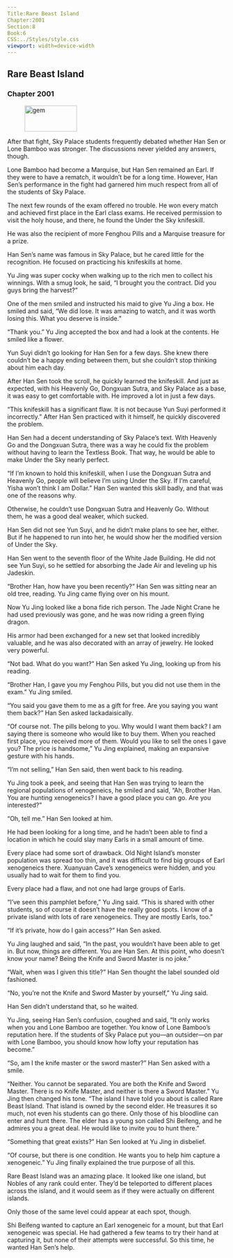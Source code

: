 ```yaml
---
Title:Rare Beast Island 
Chapter:2001 
Section:8 
Book:6 
CSS:../Styles/style.css 
viewport: width=device-width
---
```

  
## Rare Beast Island
### Chapter 2001
  
<figure>
	<img src="../Images/gem.gif" alt="gem" id="gem" width="120" height="60" />
</figure>
  

  
After that fight, Sky Palace students frequently debated whether Han Sen or Lone Bamboo was stronger. The discussions never yielded any answers, though.

Lone Bamboo had become a Marquise, but Han Sen remained an Earl. If they were to have a rematch, it wouldn’t be for a long time. However, Han Sen’s performance in the fight had garnered him much respect from all of the students of Sky Palace.

The next few rounds of the exam offered no trouble. He won every match and achieved first place in the Earl class exams. He received permission to visit the holy house, and there, he found the Under the Sky knifeskill.

He was also the recipient of more Fenghou Pills and a Marquise treasure for a prize.

Han Sen’s name was famous in Sky Palace, but he cared little for the recognition. He focused on practicing his knifeskills at home.

Yu Jing was super cocky when walking up to the rich men to collect his winnings. With a smug look, he said, “I brought you the contract. Did you guys bring the harvest?”

One of the men smiled and instructed his maid to give Yu Jing a box. He smiled and said, “We did lose. It was amazing to watch, and it was worth losing this. What you deserve is inside.”

“Thank you.” Yu Jing accepted the box and had a look at the contents. He smiled like a flower.

Yun Suyi didn’t go looking for Han Sen for a few days. She knew there couldn’t be a happy ending between them, but she couldn’t stop thinking about him each day.

After Han Sen took the scroll, he quickly learned the knifeskill. And just as expected, with his Heavenly Go, Dongxuan Sutra, and Sky Palace as a base, it was easy to get comfortable with. He improved a lot in just a few days.

“This knifeskill has a significant flaw. It is not because Yun Suyi performed it incorrectly.” After Han Sen practiced with it himself, he quickly discovered the problem.

Han Sen had a decent understanding of Sky Palace’s text. With Heavenly Go and the Dongxuan Sutra, there was a way he could fix the problem without having to learn the Textless Book. That way, he would be able to make Under the Sky nearly perfect.

“If I’m known to hold this knifeskill, when I use the Dongxuan Sutra and Heavenly Go, people will believe I’m using Under the Sky. If I’m careful, Yisha won’t think I am Dollar.” Han Sen wanted this skill badly, and that was one of the reasons why.

Otherwise, he couldn’t use Dongxuan Sutra and Heavenly Go. Without them, he was a good deal weaker, which sucked.

Han Sen did not see Yun Suyi, and he didn’t make plans to see her, either. But if he happened to run into her, he would show her the modified version of Under the Sky.

Han Sen went to the seventh floor of the White Jade Building. He did not see Yun Suyi, so he settled for absorbing the Jade Air and leveling up his Jadeskin.

“Brother Han, how have you been recently?” Han Sen was sitting near an old tree, reading. Yu Jing came flying over on his mount.

Now Yu Jing looked like a bona fide rich person. The Jade Night Crane he had used previously was gone, and he was now riding a green flying dragon.

His armor had been exchanged for a new set that looked incredibly valuable, and he was also decorated with an array of jewelry. He looked very powerful.

“Not bad. What do you want?” Han Sen asked Yu Jing, looking up from his reading.

“Brother Han, I gave you my Fenghou Pills, but you did not use them in the exam.” Yu Jing smiled.

“You said you gave them to me as a gift for free. Are you saying you want them back?” Han Sen asked lackadaisically.

“Of course not. The pills belong to you. Why would I want them back? I am saying there is someone who would like to buy them. When you reached first place, you received more of them. Would you like to sell the ones I gave you? The price is handsome,” Yu Jing explained, making an expansive gesture with his hands.

“I’m not selling,” Han Sen said, then went back to his reading.

Yu Jing took a peek, and seeing that Han Sen was trying to learn the regional populations of xenogeneics, he smiled and said, “Ah, Brother Han. You are hunting xenogeneics? I have a good place you can go. Are you interested?”

“Oh, tell me.” Han Sen looked at him.

He had been looking for a long time, and he hadn’t been able to find a location in which he could slay many Earls in a small amount of time.

Every place had some sort of drawback. Old Night Island’s monster population was spread too thin, and it was difficult to find big groups of Earl xenogeneics there. Xuanyuan Cave’s xenogeneics were hidden, and you usually had to wait for them to find you.

Every place had a flaw, and not one had large groups of Earls.

“I’ve seen this pamphlet before,” Yu Jing said. “This is shared with other students, so of course it doesn’t have the really good spots. I know of a private island with lots of rare xenogeneics. They are mostly Earls, too.”

“If it’s private, how do I gain access?” Han Sen asked.

Yu Jing laughed and said, “In the past, you wouldn’t have been able to get in. But now, things are different. You are Han Sen. At this point, who doesn’t know your name? Being the Knife and Sword Master is no joke.”

“Wait, when was I given this title?” Han Sen thought the label sounded old fashioned.

“No, you’re not the Knife and Sword Master by yourself,” Yu Jing said.

Han Sen didn’t understand that, so he waited.

Yu Jing, seeing Han Sen’s confusion, coughed and said, “It only works when you and Lone Bamboo are together. You know of Lone Bamboo’s reputation here. If the students of Sky Palace put you—an outsider—on par with Lone Bamboo, you should know how lofty your reputation has become.”

“So, am I the knife master or the sword master?” Han Sen asked with a smile.

“Neither. You cannot be separated. You are both the Knife and Sword Master. There is no Knife Master, and neither is there a Sword Master.” Yu Jing then changed his tone. “The island I have told you about is called Rare Beast Island. That island is owned by the second elder. He treasures it so much, not even his students can go there. Only those of his bloodline can enter and hunt there. The elder has a young son called Shi Beifeng, and he admires you a great deal. He would like to invite you to hunt there.”

“Something that great exists?” Han Sen looked at Yu Jing in disbelief.

“Of course, but there is one condition. He wants you to help him capture a xenogeneic.” Yu Jing finally explained the true purpose of all this.

Rare Beast Island was an amazing place. It looked like one island, but Nobles of any rank could enter. They’d be teleported to different places across the island, and it would seem as if they were actually on different islands.

Only those of the same level could appear at each spot, though.

Shi Beifeng wanted to capture an Earl xenogeneic for a mount, but that Earl xenogeneic was special. He had gathered a few teams to try their hand at capturing it, but none of their attempts were successful. So this time, he wanted Han Sen’s help.